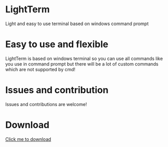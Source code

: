 # LightTerm
Light and easy to use terminal based on windows command prompt

# Easy to use and flexible
LightTerm is based on windows terminal so you can use all commands like you use in command prompt but there will be a lot of custom commands which are not supported by cmd!

# Issues and contribution
Issues and contributions are welcome!

# Download
<a href="https://github.com/falseCloud/light-term/releases/download/1.0.0/light-term-pre.zip">Click me to download</a>



